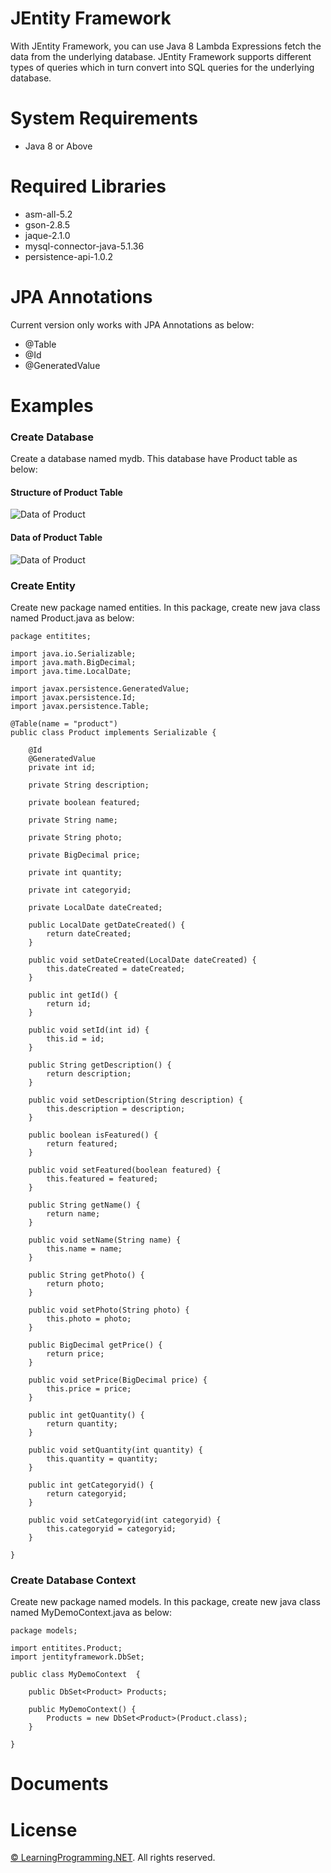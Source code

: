# JEntity Framework
With JEntity Framework, you can use Java 8 Lambda Expressions fetch the data from the underlying database. JEntity Framework supports different types of queries which in turn convert into SQL queries for the underlying database.


# System Requirements
- Java 8 or Above

# Required Libraries
- asm-all-5.2
- gson-2.8.5
- jaque-2.1.0
- mysql-connector-java-5.1.36
- persistence-api-1.0.2

# JPA Annotations
Current version only works with JPA Annotations as below:
- @Table
- @Id
- @GeneratedValue

# Examples 
### Create Database
Create a database named mydb. This database have Product table as below:

#### Structure of Product Table

![Data of Product](http://learningprogramming.net/wp-content/uploads/java/jentityframework/database-structure.png)

#### Data of Product Table

![Data of Product](http://learningprogramming.net/wp-content/uploads/java/jentityframework/database-data.png)

### Create Entity
Create new package named entities. In this package, create new java class named Product.java as below:
```
package entitites;

import java.io.Serializable;
import java.math.BigDecimal;
import java.time.LocalDate;

import javax.persistence.GeneratedValue;
import javax.persistence.Id;
import javax.persistence.Table;

@Table(name = "product")
public class Product implements Serializable {
	
	@Id
	@GeneratedValue
	private int id;

	private String description;

	private boolean featured;

	private String name;

	private String photo;

	private BigDecimal price;

	private int quantity;

	private int categoryid;

	private LocalDate dateCreated;

	public LocalDate getDateCreated() {
		return dateCreated;
	}

	public void setDateCreated(LocalDate dateCreated) {
		this.dateCreated = dateCreated;
	}

	public int getId() {
		return id;
	}

	public void setId(int id) {
		this.id = id;
	}

	public String getDescription() {
		return description;
	}

	public void setDescription(String description) {
		this.description = description;
	}

	public boolean isFeatured() {
		return featured;
	}

	public void setFeatured(boolean featured) {
		this.featured = featured;
	}

	public String getName() {
		return name;
	}

	public void setName(String name) {
		this.name = name;
	}

	public String getPhoto() {
		return photo;
	}

	public void setPhoto(String photo) {
		this.photo = photo;
	}

	public BigDecimal getPrice() {
		return price;
	}

	public void setPrice(BigDecimal price) {
		this.price = price;
	}

	public int getQuantity() {
		return quantity;
	}

	public void setQuantity(int quantity) {
		this.quantity = quantity;
	}

	public int getCategoryid() {
		return categoryid;
	}

	public void setCategoryid(int categoryid) {
		this.categoryid = categoryid;
	}

}
```

### Create Database Context
Create new package named models. In this package, create new java class named MyDemoContext.java as below:
```
package models;

import entitites.Product;
import jentityframework.DbSet;

public class MyDemoContext  {

	public DbSet<Product> Products;
	
	public MyDemoContext() {
		Products = new DbSet<Product>(Product.class);
	}
	
}
```

# Documents 

# License

[© LearningProgramming.NET](http://learningprogramming.net). All rights reserved.
